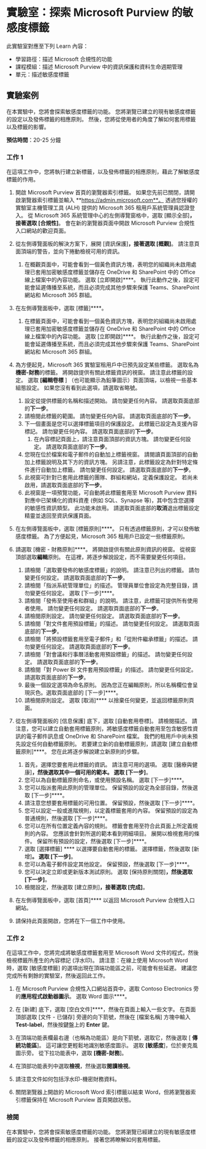 <!---
---
實驗室：標題：「探索 Microsoft Purview 中的敏感度標籤」學習路徑/課程模組/單元：「學習路徑：描述 Microsoft 合規性的功能；課程模組 3：描述 Microsoft Purview 中的資訊保護和資料生命週期管理；單元 4：描述敏感度標籤」
---
--->

# 實驗室：探索 Microsoft Purview 的敏感度標籤

此實驗室對應至下列 Learn 內容：

- 學習路徑：描述 Microsoft 合規性的功能
- 課程模組：描述 Microsoft Purview 中的資訊保護和資料生命週期管理
- 單元：描述敏感度標籤

## 實驗案例

在本實驗中，您將會探索敏感度標籤的功能。  您將瀏覽已建立的現有敏感度標籤的設定以及發佈標籤的相應原則。   然後，您將從使用者的角度了解如何套用標籤以及標籤的影響。

**預估時間**：20-25 分鐘

### 工作 1

在這項工作中，您將執行建立新標籤，以及發佈標籤的相應原則，藉此了解敏感度標籤的作用。

1. 開啟 Microsoft Purview 首頁的瀏覽器索引標籤。  如果您先前已關閉，請開啟瀏覽器索引標籤並輸入 **https://admin.microsoft.com**。 透過您授權的實驗室主機管理工具 (ALH) 提供的 Microsoft 365 租用戶系統管理員認證登入。 從 Microsoft 365 系統管理中心的左側導覽窗格中，選取 [顯示全部]****，接著選取 [合規性]****。  會在新的瀏覽器頁面中開啟 Microsoft Purview 合規性入口網站的歡迎頁面。

1. 從左側導覽面板的解決方案下，展開 [資訊保護]****，接著選取 [概觀]****。 請注意頁面頂端的警告，並向下捲動檢視可用的資訊。
   1. 在概觀頁面中，可能會看到一個黃色資訊方塊，表明您的組織尚未啟用處理已套用加密敏感度標籤並儲存在 OneDrive 和 SharePoint 中的 Office 線上檔案中的內容功能。  選取 [立即開啟]****。  執行此動作之後，設定可能會延遲傳播至系統，而且必須完成其他步驟來保護 Teams、SharePoint 網站和 Microsoft 365 群組。

1. 在左側導覽面板中，選取 [標籤]****。
   1. 在標籤頁面中，可能會看到一個黃色資訊方塊，表明您的組織尚未啟用處理已套用加密敏感度標籤並儲存在 OneDrive 和 SharePoint 中的 Office 線上檔案中的內容功能。  選取 [立即開啟]****。  執行此動作之後，設定可能會延遲傳播至系統，而且必須完成其他步驟來保護 Teams、SharePoint 網站和 Microsoft 365 群組。

1. 為方便起見，Microsoft 365 實驗室租用戶中已預先設定某些標籤。 選取名為**機密-財務**的標籤。  將開啟提供有關此標籤資訊的視窗。  請注意此標籤的設定。  選取 **[編輯卷標** ] （也可能顯示為鉛筆圖示）頁面頂端，以檢視一些基本組態設定。 如果您沒有看到此選項，請選取省略號。
    1. 設定從提供標籤的名稱和描述開始。  請勿變更任何內容。  請選取頁面底部的**下一步**。
    1. 請檢閱此標籤的範圍。 請勿變更任何內容。  請選取頁面底部的**下一步**。
    1. 下一個畫面是您可以選擇標籤項目的保護設定。 此標籤已設定為支援內容標記。 請勿變更任何內容。  請選取頁面底部的**下一步**。
        1. 在內容標記頁面上，請注意頁面頂部的資訊方塊。  請勿變更任何設定。  請選取頁面底部的**下一步**。
    1. 您現在位於檔案和電子郵件的自動加上標籤視窗。  請閱讀頁面頂部的自動加上標籤說明及其下方的資訊方塊。  另請注意，此標籤設定為針對特定條件進行自動加上標籤。 請勿變更任何設定。  請選取頁面底部的**下一步**。
    1. 此視窗可針對已套用此標籤的團隊、群組和網站，定義保護設定。 若尚未啟用，請選取頁面底部的**下一步**。
    1. 此視窗是一項預覽功能，可自動將此標籤套用至 Microsoft Purview 資料對應中已架構化的資料資產 (例如 SQL、Synapse 等)，其中包含您選擇的敏感性資訊類型。  此功能未啟用。 請選取頁面底部的**取消**退出標籤設定精靈並退回至資訊保護頁面。

1. 在左側導覽面板中，選取 [標籤原則]****。  只有透過標籤原則，才可以發佈敏感度標籤。  為了方便起見，Microsoft 365 租用戶已設定一些標籤原則。

1. 請選取 [機密 - 財務原則]****。  將開啟提供有關此原則資訊的視窗。 從視窗頂部選取**編輯**原則。  在這裡，將逐步解說設定，而不需要變更任何項目。
    1. 請檢閱「選取要發佈的敏感度標籤」的說明。  請注意已列出的標籤。  請勿變更任何設定。  請選取頁面底部的**下一步**。
    1. 請檢閱「指派系統管理單位」的描述。 管理員單位會設定為完整目錄，請勿變更任何設定。 選取 [下一步]****。  
    1. 請檢閱「發佈至使用者和群組」的說明。  請注意，此標籤可提供所有使用者使用。  請勿變更任何設定。  請選取頁面底部的**下一步**。
    1. 請檢閱原則設定。 請勿變更任何設定。  請選取頁面底部的**下一步**。
    1. 請檢閱「對文件套用預設標籤」的描述。 請勿變更任何設定。  請選取頁面底部的**下一步**。
    1. 請檢閱「將預設標籤套用至電子郵件」和「從附件繼承標籤」的描述。 請勿變更任何設定。  請選取頁面底部的**下一步**。
    1. 請檢閱「對會議和行事曆活動套用預設標籤」的描述。 請勿變更任何設定。  請選取頁面底部的**下一步**。
    1. 請檢閱「對 Power BI 文件套用預設標籤」的描述。 請勿變更任何設定。  請選取頁面底部的**下一步**。
    1. 最後一個設定選項為命名原則。  因為您正在編輯原則，所以名稱欄位會呈現灰色。選取頁面底部的 [下一步]****。
    1. 請檢閱原則設定。 選取 [取消]**** 以捨棄任何變更，並返回標籤原則頁面。

1. 從左側導覽面板的 [信息保護] 底下，選取 [自動套用卷標]。 請檢閱描述。 請注意，您可以建立自動套用標籤原則，將敏感度標籤自動套用至包含敏感性資訊的電子郵件訊息或 OneDrive 和 SharePoint 檔案。 我們的租用戶中尚未預先設定任何自動標籤原則。 若要建立新的自動標籤原則，請選取 [建立自動標籤原則]****。  您在此將逐步解說建立新原則的步驟。
    1. 首先，選擇您要套用此標籤的資訊。  請注意可用的選項。  選取 [醫療與健康]****，然後選取其中一個可用的範本。  選取 [下一步]****。
    1. 您可以為自動標籤原則命名，或使用預設名稱。  選取 [下一步]****。
    1. 您可以指派套用此原則的管理單位。  保留預設的設定為全部目錄，然後選取 [下一步]****。
    1. 請注意您想要套用標籤的可用位置。  保留預設，然後選取 [下一步]****。
    1. 您可以設定一般或進階規則，以定義標籤套用的內容。  保留預設的設定為普通規則，然後選取 [下一步]****。
    1. 您可以在所有位置定義內容的規則。  標籤會套用至符合此頁面上所定義規則的內容。  您應該會針對所選的範本看到明細項目。 展開以檢視套用的條件。  保留所有預設的設定，然後選取 [下一步]****。
    1. 選取 [選擇標籤] **** 以選擇要自動套用的標籤。  選擇標籤，然後選取 [新增]****。 選取 [下一步]****。
    1. 您可以為電子郵件設定其他設定。 保留預設，然後選取 [下一步]****。
    1. 您可以決定立即或更新版本測試原則。  選取 [保持原則關閉]****，然後選取 [下一步]****。
    1. 檢閱設定，然後選取 [建立原則]****，接著選取 [完成]****。

1. 在左側導覽面板中，選取 [首頁]**** 以返回 Microsoft Purview 合規性入口網站。

1. 請保持此頁面開啟，您將在下一個工作中使用。

### 工作 2

在這項工作中，您將完成將敏感度標籤套用至 Microsoft Word 文件的程式，然後檢視標籤所產生的內容標記 (浮水印)。 請注意：在線上使用 Microsoft Word 時，選取 [敏感度標籤] 的選項出現在頂端功能區之前，可能會有些延遲。  建議您完成所有剩餘的實驗室，然後返回此工作。

1. 在 Microsoft Purview 合規性入口網站首頁中，選取 Contoso Electronics 旁的**應用程式啟動器圖示**。 選取 Word 圖示****。  

1. 在 [新建] 底下，選取 [空白文件]****，然後在頁面上輸入一些文字。  在頁面頂部選取 [文件 - 已儲存] 旁邊的向下箭號，然後在 [檔案名稱] 方塊中輸入 **Test-label**，然後按鍵盤上的 **Enter** 鍵。

1. 在頂端功能表欄最右邊（也稱為功能區）是向下箭號，選取它，然後選取 [ **傳統功能區**]。  這可讓您更輕鬆地識別敏感度圖示。 選取 **[敏感度**]，位於麥克風圖示旁。 從下拉功能表中，選取 **[機密-財務**]。  

1. 在頂部功能表列中選取**檢視**，然後選取**閱讀檢視**。

1. 請注意文件如何包括浮水印-機密財務資料。  

1. 關閉瀏覽器上開啟的 Microsoft Word 索引標籤以結束 Word，但將瀏覽器索引標籤保持在 Microsoft Purview 首頁開啟狀態。

### 檢閱

在本實驗中，您將會探索敏感度標籤的功能。  您將瀏覽已經建立的現有敏感度標籤的設定以及發佈標籤的相應原則。   接著您將瞭解如何套用標籤。

